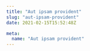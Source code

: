```yaml
---
title: "Aut ipsam provident"
slug: "aut-ipsam-provident"
date: 2021-02-15T15:52:48Z

meta:
  name: "Aut ipsam provident"
---
```


